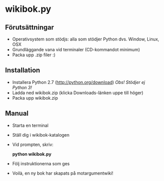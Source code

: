 wikibok.py
=======

Förutsättningar
-------
* Operativsystem som stödjs: alla som stödjer Python dvs. Window, Linux, OSX
* Grundläggande vana vid terminaler (CD-kommandot minimum)
* Packa upp .zip filer :)

Installation
---------
* Installera Python 2.7 (http://python.org/download) _Obs! Stödjer ej Python 3!_
* Ladda ned wikibok.zip (klicka Downloads-länken uppe till höger)
* Packa upp wikibok.zip

Manual
------
* Starta en terminal
* Ställ dig i wikibok-katalogen
* Vid prompten, skriv:

  __python wikibok.py__

* Följ instruktionerna som ges
* Voilà, en ny bok har skapats på motargumentwiki!

